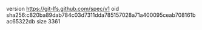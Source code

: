 version https://git-lfs.github.com/spec/v1
oid sha256:c820ba89dab784c03d7311dda785157028a71a400095ceab708161bac65322db
size 3361
